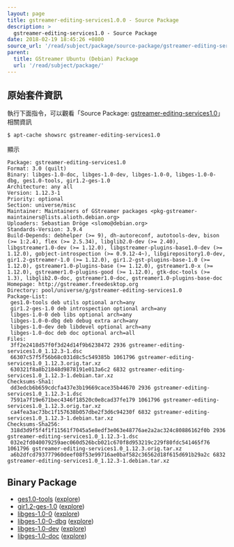 ```yaml
---
layout: page
title: gstreamer-editing-services1.0.0 - Source Package
description: >
  gstreamer-editing-services1.0 - Source Package
date: 2018-02-19 18:45:26 +0800
source_url: '/read/subject/package/source-package/gstreamer-editing-services1.0/index.md'
parent:
  title: GStreamer Ubuntu (Debian) Package
  url: '/read/subject/package/'
---
```



## 原始套件資訊

執行下面指令，可以觀看「Source Package: [gstreamer-editing-services1.0](https://packages.ubuntu.com/source/artful/gstreamer-editing-services1.0)」相關資訊

``` sh
$ apt-cache showsrc gstreamer-editing-services1.0
```

顯示

```
Package: gstreamer-editing-services1.0
Format: 3.0 (quilt)
Binary: libges-1.0-doc, libges-1.0-dev, libges-1.0-0, libges-1.0-0-dbg, ges1.0-tools, gir1.2-ges-1.0
Architecture: any all
Version: 1.12.3-1
Priority: optional
Section: universe/misc
Maintainer: Maintainers of GStreamer packages <pkg-gstreamer-maintainers@lists.alioth.debian.org>
Uploaders: Sebastian Dröge <slomo@debian.org>
Standards-Version: 3.9.4
Build-Depends: debhelper (>= 9), dh-autoreconf, autotools-dev, bison (>= 1:2.4), flex (>= 2.5.34), libglib2.0-dev (>= 2.40), libgstreamer1.0-dev (>= 1.12.0), libgstreamer-plugins-base1.0-dev (>= 1.12.0), gobject-introspection (>= 0.9.12-4~), libgirepository1.0-dev, gir1.2-gstreamer-1.0 (>= 1.12.0), gir1.2-gst-plugins-base-1.0 (>= 1.12.0), gstreamer1.0-plugins-base (>= 1.12.0), gstreamer1.0-x (>= 1.12.0), gstreamer1.0-plugins-good (>= 1.12.0), gtk-doc-tools (>= 1.3), libglib2.0-doc, gstreamer1.0-doc, gstreamer1.0-plugins-base-doc
Homepage: http://gstreamer.freedesktop.org
Directory: pool/universe/g/gstreamer-editing-services1.0
Package-List:
 ges1.0-tools deb utils optional arch=any
 gir1.2-ges-1.0 deb introspection optional arch=any
 libges-1.0-0 deb libs optional arch=any
 libges-1.0-0-dbg deb debug extra arch=any
 libges-1.0-dev deb libdevel optional arch=any
 libges-1.0-doc deb doc optional arch=all
Files:
 3ff2e2418d57f0f3d24d14f9b6238472 2936 gstreamer-editing-services1.0_1.12.3-1.dsc
 66307c57f5f56b68c031d8c5c549385b 1061796 gstreamer-editing-services1.0_1.12.3.orig.tar.xz
 630321f8a8b21848d9878191e013a6c2 6832 gstreamer-editing-services1.0_1.12.3-1.debian.tar.xz
Checksums-Sha1:
 dd3edcb6b659cdcfa437e3b19669cace35b44670 2936 gstreamer-editing-services1.0_1.12.3-1.dsc
 7591a7f19e671bec4346f18520c0e8cad37fe179 1061796 gstreamer-editing-services1.0_1.12.3.orig.tar.xz
 ca4fea3ac73bc1f157638b057dbe2f3d6c94230f 6832 gstreamer-editing-services1.0_1.12.3-1.debian.tar.xz
Checksums-Sha256:
 318d3d9f5f4f1f11561f7045a5e8edf3e063e48776ae2a2ac324c80886162f0b 2936 gstreamer-editing-services1.0_1.12.3-1.dsc
 032e2fd040079259aec060d526bcb021c670f8d953219c229f80fdc541465f76 1061796 gstreamer-editing-services1.0_1.12.3.orig.tar.xz
 a6b2dfcd793777960deef08f53e99716ae0baf582c36562d18f615d691b29a2c 6832 gstreamer-editing-services1.0_1.12.3-1.debian.tar.xz

```

## Binary Package 

* [ges1.0-tools](https://packages.ubuntu.com/artful/ges1.0-tools) ([explore](/book-framework-gstreamer/read/subject/package/binary-package/ges1.0-tools))
* [gir1.2-ges-1.0](https://packages.ubuntu.com/artful/gir1.2-ges-1.0) ([explore](/book-framework-gstreamer/read/subject/package/binary-package/gir1.2-ges-1.0))
* [libges-1.0-0](https://packages.ubuntu.com/artful/libges-1.0-0) ([explore](/book-framework-gstreamer/read/subject/package/binary-package/libges-1.0-0))
* [libges-1.0-0-dbg](https://packages.ubuntu.com/artful/libges-1.0-0-dbg) ([explore](/book-framework-gstreamer/read/subject/package/binary-package/libges-1.0-0-dbg))
* [libges-1.0-dev](https://packages.ubuntu.com/artful/libges-1.0-dev) ([explore](/book-framework-gstreamer/read/subject/package/binary-package/libges-1.0-dev))
* [libges-1.0-doc](https://packages.ubuntu.com/artful/libges-1.0-doc) ([explore](/book-framework-gstreamer/read/subject/package/binary-package/libges-1.0-doc))


